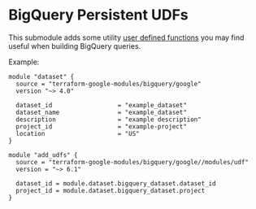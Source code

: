 # BigQuery Persistent UDFs

This submodule adds some utility [user defined functions](https://cloud.google.com/bigquery/docs/reference/standard-sql/user-defined-functions)
you may find useful when building BigQuery queries.

Example:
```
module "dataset" {
  source = "terraform-google-modules/bigquery/google"
  version "~> 4.0"

  dataset_id                  = "example_dataset"
  dataset_name                = "example_dataset"
  description                 = "example description"
  project_id                  = "example-project"
  location                    = "US"
}

module "add_udfs" {
  source = "terraform-google-modules/bigquery/google//modules/udf"
  version = "~> 6.1"

  dataset_id = module.dataset.bigquery_dataset.dataset_id
  project_id = module.dataset.bigquery_dataset.project
}
```
